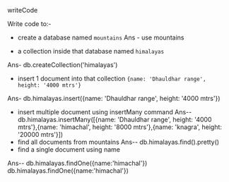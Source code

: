 writeCode

Write code to:-

- create a database named `mountains`
Ans - use mountains

- a collection inside that database named `himalayas`

Ans-  db.createCollection('himalayas')
- insert 1 document into that collection `{name: 'Dhauldhar range', height: '4000 mtrs'}`

Ans- db.himalayas.insert({name: 'Dhauldhar range', height: '4000 mtrs'})

- insert multiple document using insertMany command
Ans-- db.himalayas.insertMany([{name: 'Dhauldhar range', height: '4000 mtrs'},{name: 'himachal', height: '8000 mtrs'},{name: 'knagra', height: '20000 mtrs'}])
- find all documents from mountains
Ans-- db.himalayas.find().pretty()
- find a single document using name

Ans-- db.himalayas.findOne({name:'himachal'})
        db.himalayas.findOne({name:'himachal'})
